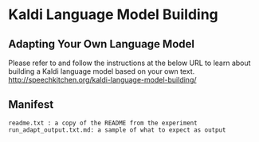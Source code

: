 # Kaldi Language Model Building #
## Adapting Your Own Language Model ##

Please refer to and follow the instructions at the below URL to learn about building
a Kaldi language model based on your own text.
http://speechkitchen.org/kaldi-language-model-building/

## Manifest
    readme.txt : a copy of the README from the experiment
    run_adapt_output.txt.md: a sample of what to expect as output

